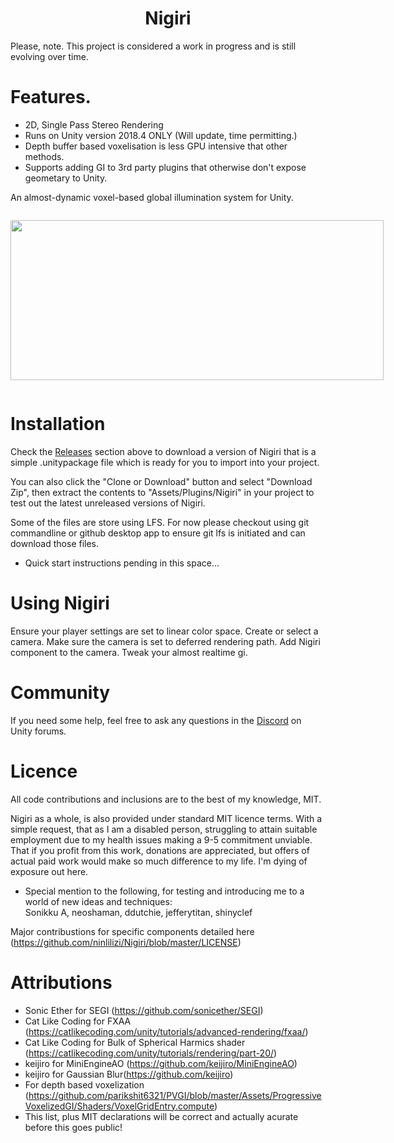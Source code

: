 <h1 align=center>Nigiri</h1>

Please, note. This project is considered a work in progress and is still evolving over time.

# Features.
* 2D, Single Pass Stereo Rendering
* Runs on Unity version 2018.4 ONLY (Will update, time permitting.)
* Depth buffer based voxelisation is less GPU intensive that other methods.
* Supports adding GI to 3rd party plugins that otherwise don't expose geometary to Unity.

An almost-dynamic voxel-based global illumination system for Unity.

<p align="center" style="display: inline-block;">
  <img height="256px" width="597px" src="https://i.imgur.com/qZMa7px.jpg">
</p>

# Installation
Check the [Releases](https://github.com/ninlilizi/Nigiri/releases) section above to download a version of Nigiri that is a simple .unitypackage file which is ready for you to import into your project. 

You can also click the "Clone or Download" button and select "Download Zip", then extract the contents to "Assets/Plugins/Nigiri" in your project to test out the latest unreleased versions of Nigiri.

Some of the files are store using LFS. For now please checkout using git commandline or github desktop app to ensure git lfs is initiated and can download those files.


* Quick start instructions pending in this space...


# Using Nigiri
Ensure your player settings are set to linear color space. 
Create or select a camera. Make sure the camera is set to deferred rendering path.
Add Nigiri component to the camera.
Tweak your almost realtime gi.


# Community
If you need some help, feel free to ask any questions in the [Discord](https://discord.gg/QQspUgm) on Unity forums.

# Licence
All code contributions and inclusions are to the best of my knowledge, MIT.

Nigiri as a whole, is also provided under standard MIT licence terms. With a simple request, that as I am a disabled person, struggling to attain suitable employment due to my health issues making a 9-5 commitment unviable. That if you profit from this work, donations are appreciated, but offers of actual paid work would make so much difference to my life. I'm dying of exposure out here.</br>

* Special mention to the following, for testing and introducing me to a world of new ideas and techniques:</br>
Sonikku A, neoshaman, ddutchie, jefferytitan, shinyclef

Major contribustions for specific components detailed here (https://github.com/ninlilizi/Nigiri/blob/master/LICENSE)</br>


# Attributions
* Sonic Ether for SEGI (https://github.com/sonicether/SEGI)<br>
* Cat Like Coding for FXAA (https://catlikecoding.com/unity/tutorials/advanced-rendering/fxaa/)<br>
* Cat Like Coding for Bulk of Spherical Harmics shader (https://catlikecoding.com/unity/tutorials/rendering/part-20/)<br>
* keijiro for MiniEngineAO (https://github.com/keijiro/MiniEngineAO)<br>
* keijiro for Gaussian Blur(https://github.com/keijiro)
* For depth based voxelization (https://github.com/parikshit6321/PVGI/blob/master/Assets/ProgressiveVoxelizedGI/Shaders/VoxelGridEntry.compute)
* This list, plus MIT declarations will be correct and actually acurate before this goes public!
